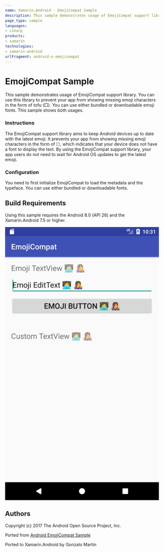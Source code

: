 ```yaml
---
name: Xamarin.Android - EmojiCompat Sample
description: This sample demonstrates usage of EmojiCompat support library. You can use this library to prevent your app from showing missing emoji characters...
page_type: sample
languages:
- csharp
products:
- xamarin
technologies:
- xamarin-android
urlFragment: android-o-emojicompat
---
```

# EmojiCompat Sample

This sample demonstrates usage of EmojiCompat support library. You can use this library
to prevent your app from showing missing emoji characters in the form of tofu (□). You
can use either bundled or downloadable emoji fonts. This sample shows both usages.

### Instructions

The EmojiCompat support library aims to keep Android devices up to date with the latest emoji. It
prevents your app from showing missing emoji characters in the form of ☐, which indicates that your
device does not have a font to display the text. By using the EmojiCompat support library, your app
users do not need to wait for Android OS updates to get the latest emoji.

### Configuration

You need to first initialize EmojiCompat to load the metadata and the typeface. You can use either
bundled or downloadable fonts.

## Build Requirements

Using this sample requires the Android 8.0 (API 26) and the Xamarin.Android 7.5 or higher.


![EmojiCompat Sample application screenshot](Screenshots/Main.png "EmojiCompat Sample application screenshot")

## Authors

Copyright (c) 2017 The Android Open Source Project, Inc.

Ported from [Android EmojiCompat Sample](https://github.com/googlesamples/android-EmojiCompat)

Ported to Xamarin.Android by Gonzalo Martin
